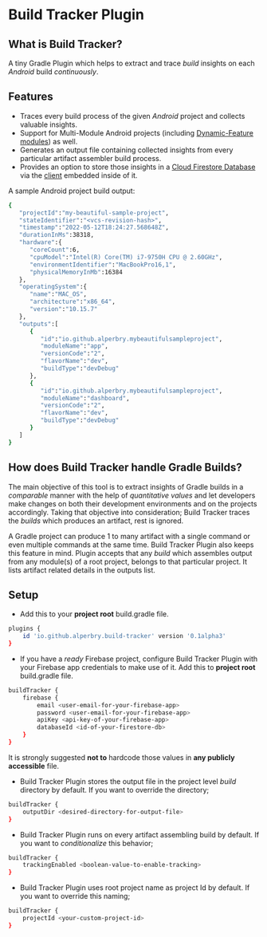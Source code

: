 # Build Tracker Plugin

## What is Build Tracker?

A tiny Gradle Plugin which helps to extract and trace _build_ insights on each _Android_ build _continuously_.

## Features
- Traces every build process of the given _Android_ project and collects valuable insights.
- Support for Multi-Module Android projects (including [Dynamic-Feature modules](https://developer.android.com/guide/playcore/feature-delivery)) as well.
- Generates an output file containing collected insights from every particular artifact assembler build process.
- Provides an option to store those insights in a [Cloud Firestore Database](https://firebase.google.com/docs/firestore) via the [client](https://github.com/alperbry/build-tracker-client) embedded inside of it.

A sample Android project build output:
```bash
{
   "projectId":"my-beautiful-sample-project",
   "stateIdentifier":"<vcs-revision-hash>",
   "timestamp":"2022-05-12T18:24:27.568648Z",
   "durationInMs":38318,
   "hardware":{
      "coreCount":6,
      "cpuModel":"Intel(R) Core(TM) i7-9750H CPU @ 2.60GHz",
      "environmentIdentifier":"MacBookPro16,1",
      "physicalMemoryInMb":16384
   },
   "operatingSystem":{
      "name":"MAC_OS",
      "architecture":"x86_64",
      "version":"10.15.7"
   },
   "outputs":[
      {
         "id":"io.github.alperbry.mybeautifulsampleproject",
         "moduleName":"app",
         "versionCode":"2",
         "flavorName":"dev",
         "buildType":"devDebug"
      },
      {
         "id":"io.github.alperbry.mybeautifulsampleproject",
         "moduleName":"dashboard",
         "versionCode":"2",
         "flavorName":"dev",
         "buildType":"devDebug"
      }
   ]
}
```

## How does Build Tracker handle Gradle Builds?

The main objective of this tool is to extract insights of Gradle builds in a _comparable_ manner with the help of _quantitative values_ and let developers make changes on both their development environments and on the projects accordingly. Taking that objective into consideration; Build Tracker traces the _builds_ which produces an artifact, rest is ignored.

A Gradle project can produce 1 to many artifact with a single command or even multiple commands at the same time. Build Tracker Plugin also keeps this feature in mind. Plugin accepts that any _build_ which assembles output from any module(s) of a root project, belongs to that particular project. It lists artifact related details in the outputs list.

## Setup

-  Add this to your <b>project root</b> build.gradle file.
```bash
plugins {
    id 'io.github.alperbry.build-tracker' version '0.1alpha3'
}
```
- If you have a _ready_ Firebase project, configure Build Tracker Plugin with your Firebase app credentials to make use of it. Add this to <b>project root</b> build.gradle file.
```bash
buildTracker {
    firebase {
        email <user-email-for-your-firebase-app>
        password <user-email-for-your-firebase-app>
        apiKey <api-key-of-your-firebase-app>
        databaseId <id-of-your-firestore-db>
    }
}
```
It is strongly suggested <b>not to</b> hardcode those values in <b>any publicly accessible</b> file.

- Build Tracker Plugin stores the output file in the project level _build_ directory by default. If you want to override the directory;
```bash
buildTracker {
    outputDir <desired-directory-for-output-file>
}
```

- Build Tracker Plugin runs on every artifact assembling build by default. If you want to _conditionalize_ this behavior;
```bash
buildTracker {
    trackingEnabled <boolean-value-to-enable-tracking>
}
```

- Build Tracker Plugin uses root project name as project Id by default. If you want to override this naming;
```bash
buildTracker {
    projectId <your-custom-project-id>
}
```
